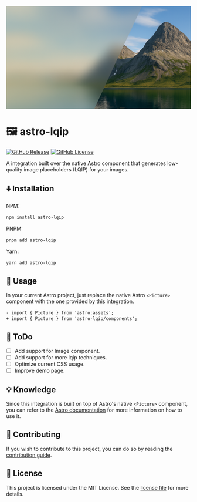 <img src="./assets/cover.png" alt="Cover" width="896" height="280" style="object-fit: cover" />

# 🖼️ astro-lqip

[![GitHub Release](https://img.shields.io/github/v/release/felixicaza/astro-lqip?logo=npm)](https://www.npmjs.com/package/astro-lqip)
[![GitHub License](https://img.shields.io/github/license/felixicaza/astro-lqip)](https://github.com/felixicaza/astro-lqip/blob/main/LICENSE)

A integration built over the native Astro component that generates low-quality image placeholders (LQIP) for your images.

## ⬇️ Installation

NPM:

```bash
npm install astro-lqip
```

PNPM:

```bash
pnpm add astro-lqip
```

Yarn:

```bash
yarn add astro-lqip
```

## 🚀 Usage

In your current Astro project, just replace the native Astro `<Picture>` component with the one provided by this integration.

```astro
- import { Picture } from 'astro:assets';
+ import { Picture } from 'astro-lqip/components';
```

## 📝 ToDo

- [ ] Add support for Image component.
- [ ] Add support for more lqip techniques.
- [ ] Optimize current CSS usage.
- [ ] Improve demo page.

## 💡 Knowledge

Since this integration is built on top of Astro's native `<Picture>` component, you can refer to the [Astro documentation](https://docs.astro.build/en/guides/images/#picture-) for more information on how to use it.

## 🤝 Contributing
If you wish to contribute to this project, you can do so by reading the [contribution guide](https://github.com/felixicaza/astro-lqip/blob/main/CONTRIBUTING.md).

## 📄 License
This project is licensed under the MIT License. See the [license file](https://github.com/felixicaza/astro-lqip/blob/main/LICENSE) for more details.
